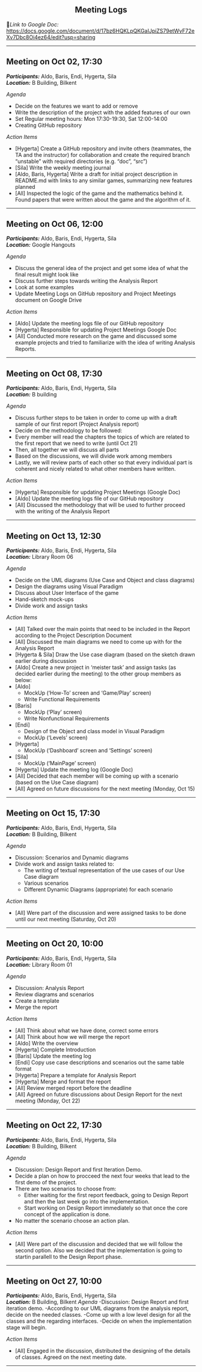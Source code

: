 <h2 align='center'>Meeting Logs</h2>

:link:*Link to Google Doc:*  https://docs.google.com/document/d/17bz6HQKLpQKGaIJpiZS79etWvF72eXv7Dbc8Oi4ez64/edit?usp=sharing

---


**Meeting on Oct 02, 17:30**
----------------------------

***Participants:*** Aldo, Baris, Endi, Hygerta, Sila</br>***Location:*** B Building, Bilkent

*Agenda*
 - Decide on the features we want to add or remove
 - Write the description of the project with the added features of our own
 - Set Regular meeting hours: Mon 17:30-19:30, Sat 12:00-14:00
 - Creating GitHub repository

*Action Items*
 - [Hygerta] Create a GitHub repository and invite others (teammates, the TA and the instructor) for collaboration and create the required branch “unstable” with required directories (e.g. “doc”, “src”)
 - [Sila] Write the weekly meeting journal 
 - [Aldo, Baris, Hygerta] Write a draft for initial project description in README.md with links to any similar games, summarizing new features planned
 - [All] Inspected the logic of the game and the mathematics behind it. Found papers that were written about the game and the algorithm of it.

---


**Meeting on Oct 06, 12:00**
----------------------------

***Participants:*** Aldo, Baris, Endi, Hygerta, Sila</br>***Location:*** Google Hangouts

*Agenda*
 - Discuss the general idea of the project and get some idea of what the final result might look like
 - Discuss further steps towards writing the Analysis Report
 - Look at some examples 
 - Update Meeting Logs on GitHub repository and Project Meetings document on Google Drive

*Action Items*
 - [Aldo] Update the meeting logs file of our GitHub repository 
 - [Hygerta] Responsible for updating Project Meetings Google Doc
 - [All] Conducted more research on the game and discussed some example projects and tried to familiarize with the idea of writing Analysis Reports.

----


**Meeting on Oct 08, 17:30**
----------------------------

***Participants:*** Aldo, Baris, Endi, Hygerta, Sila</br>***Location:*** B building

*Agenda*
 - Discuss further steps to be taken in order to come up with a draft sample of our first report (Project Analysis report) 
 - Decide on the methodology to be followed:
 - Every member will read the chapters the topics of which are related to the first report that we need to write (until Oct 21) 
 - Then, all together we will discuss all parts 
 - Based on the discussions, we will divide work among members
 - Lastly, we will review parts of each other so that every individual part is coherent and nicely related to what other members have written. 

*Action Items*
 - [Hygerta] Responsible for updating Project Meetings (Google Doc)  
 - [Aldo] Update the meeting logs file of our GitHub repository
 - [All] Discussed the methodology that will be used to further proceed with the writing of the Analysis Report


---


**Meeting on Oct 13, 12:30**
----------------------------

***Participants:*** Aldo, Baris, Endi, Hygerta, Sila</br>***Location:*** Library Room 06

*Agenda*
- Decide on the UML diagrams (Use Case and Object and class diagrams) 
- Design the diagrams using Visual Paradigm 
- Discuss about User Interface of the game
- Hand-sketch mock-ups
- Divide work and assign tasks

*Action Items*
 - [All] Talked over the main points that need to be included in the Report according to the Project Description Document   
 - [All] Discussed the main diagrams we need to come up with for the Analysis Report 
 - [Hygerta & Sila] Draw the Use case diagram (based on the sketch drawn earlier during discussion  
 - [Aldo] Create a new project in ‘meister task’ and assign tasks (as decided earlier during the meeting) to the other group members as below:
 - [Aldo] 
    - MockUp (‘How-To’ screen and ‘Game/Play’ screen)
    - Write Functional Requirements 
 - [Baris]
    - MockUp (‘Play’ screen)
    - Write Nonfunctional Requirements
 - [Endi]
    - Design of the Object and class model in Visual Paradigm
    - MockUp (‘Levels’ screen)
 - [Hygerta]
    - MockUp (‘Dashboard’ screen and ‘Settings’ screen)
 - [Sila]
    - MockUp (‘MainPage’ screen) 
 - [Hygerta] Update the meeting log (Google Doc)
 - [All] Decided that each member will be coming up with a scenario (based on the Use Case diagram)  
 - [All] Agreed on future discussions for the next meeting (Monday, Oct 15)
 
 
 ---
 
 
 **Meeting on Oct 15, 17:30**
----------------------------

***Participants:*** Aldo, Baris, Endi, Hygerta, Sila</br>***Location:*** B Building, Bilkent

*Agenda*
 - Discussion: Scenarios and Dynamic diagrams
 - Divide work and assign tasks related to:
   - The writing of textual representation of the use cases of our Use Case diagram
   - Various scenarios
   - Different Dynamic Diagrams (appropriate) for each scenario


*Action Items*
 - [All] Were part of the discussion and were assigned tasks to be done until our next meeting (Saturday, Oct 20) 

---

 **Meeting on Oct 20, 10:00**
----------------------------

***Participants:*** Aldo, Baris, Endi, Hygerta, Sila</br>***Location:*** Library Room 01

*Agenda*
 - Discussion: Analysis Report
 - Review diagrams and scenarios
 - Create a template
 - Merge the report


*Action Items*
 - [All] Think about what we have done, correct some errors
 - [All] Think about how we will merge the report
 - [Aldo] Write the overview
 - [Hygerta] Complete Introduction
 - [Baris] Update the meeting log
 - [Endi] Copy use case descriptions and scenarios out the same table format 
 - [Hygerta] Prepare a template for Analysis Report
 - [Hygerta] Merge and format the report
 - [All] Review merged report before the deadline
 - [All] Agreed on future discussions about Design Report for the next meeting (Monday, Oct 22)

---
 
 **Meeting on Oct 22, 17:30**
----------------------------

***Participants:*** Aldo, Baris, Endi, Hygerta, Sila</br>***Location:*** B Building, Bilkent

*Agenda*
 - Discussion: Design Report and first Iteration Demo.
 - Decide a plan on how to procceed the next four weeks that lead to the first demo of the project.
 - There are two scenarios to choose from:
     - Either waiting for the first report feedback, going to Design Report and then the last week go into the implementation.
     - Start working on Design Report immediately so that once the core concept of the application is done.
 - No matter the scenario choose an action plan.


*Action Items*
 - [All] Were part of the discussion and decided that we will follow the second option. Also we decided that the implementation is going to startin parallell to the Design Report phase.
---

 **Meeting on Oct 27, 10:00**
---------------------------

***Participants:*** Aldo, Baris, Endi, Hygerta, Sila </br> ***Location:*** B Building, Bilkent
*Agenda*
 -Discussion: Design Report and first iteration demo.
 -According to our UML diagrams from the analysis report, decide on the needed classes.
 -Come up with a low level design for all the classes and the regarding interfaces.
 -Decide on when the implementation stage will begin.
 
 *Action Items*
 - [All] Engaged in the discussion, distributed the designing of the details of classes. Agreed on the next meeting date.
 ---
 
